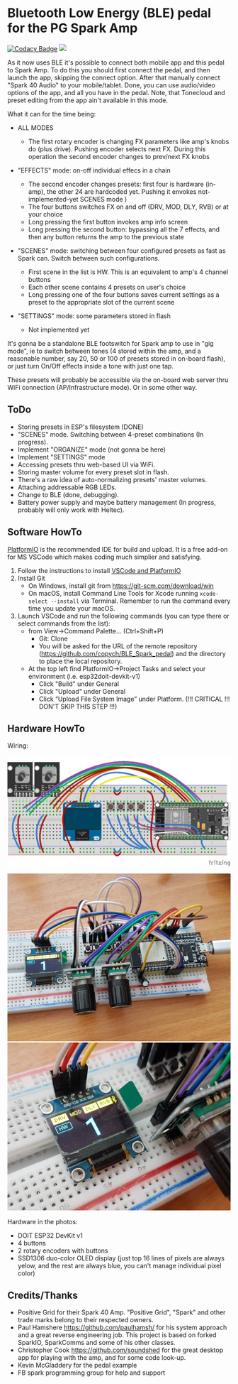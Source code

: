 # Bluetooth Low Energy (BLE) pedal for the PG Spark Amp

[![Codacy Badge](https://app.codacy.com/project/badge/Grade/ea220b14059e479ab6a0419a1c4935f8)](https://www.codacy.com/gh/copych/BLE_Spark_pedal/dashboard?utm_source=github.com&amp;utm_medium=referral&amp;utm_content=copych/BLE_Spark_pedal&amp;utm_campaign=Badge_Grade)
[![](https://www.travis-ci.com/copych/BLE_Spark_pedal.svg?branch=withBLE)](https://www.travis-ci.com/github/copych/BLE_Spark_pedal)

As it now uses BLE it's possible to connect both mobile app and this pedal to Spark Amp. To do this you should first connect the pedal, and then launch the app, skipping the connect option. After that manually connect "Spark 40 Audio" to your mobile/tablet. Done, you can use audio/video options of the app, and all you have in the pedal. Note, that Tonecloud and preset editing from the app ain't available in this mode.

What it can for the time being:
*   ALL MODES
    *   The first rotary encoder is changing FX parameters like amp's knobs do (plus drive). Pushing encoder selects next FX. During this operation the second encoder changes to prev/next FX knobs
*   "EFFECTS" mode: on-off individual effecs in a chain
    *   The second encoder changes presets: first four is hardware (in-amp), the other 24 are hardcoded yet. Pushing it envokes not-implemented-yet SCENES mode )
    *   The four buttons switches FX on and off (DRV, MOD, DLY, RVB) or at your choice
    *   Long pressing the first button invokes amp info screen
    *   Long pressing the second button: bypassing all the 7 effects, and then any button returns the amp to the previous state

*   "SCENES" mode: switching between four configured presets as fast as Spark can. Switch between such configurations.
    *   First scene in the list is HW. This is an equivalent to amp's 4 channel buttons
    *   Each other scene contains 4 presets on user's choice
    *   Long pressing one of the four buttons saves current settings as a preset to the appropriate slot of the current scene 

*   "SETTINGS" mode: some parameters stored in flash
    *   Not implemented yet

It's gonna be a standalone BLE footswitch for Spark amp to use in "gig mode", ie to switch between tones (4 stored within the amp, and a reasonable number, say 20, 50 or 100 of presets stored in on-board flash), or just turn On/Off effects inside a tone with just one tap.

These presets will probably be accessible via the on-board web server thru WiFi connection (AP/Infrastructure mode). Or in some other way.

## ToDo

*   Storing presets in ESP's filesystem (DONE)
*   "SCENES" mode. Switching between 4-preset combinations (In progress).
*   Implement "ORGANIZE" mode (not gonna be here)
*   Implement "SETTINGS" mode
*   Accessing presets thru web-based UI via WiFi.
*   Storing master volume for every preset slot in flash.
*   There's a raw idea of auto-normalizing presets' master volumes.
*   Attaching addressable RGB LEDs.
*   Change to BLE (done, debugging).
*   Battery power supply and maybe battery management (In progress, probably will only work with Heltec).

## Software HowTo

[PlatformIO](https://platformio.org) is the recommended IDE for build and upload. It is a free add-on for MS VSCode which makes coding much simplier and satisfying.

1. Follow the instructions to install [VSCode and PlatformIO](https://platformio.org/install/ide?install=vscode)
2. Install Git
    - On Windows, install git from https://git-scm.com/download/win
    - On macOS, install Command Line Tools for Xcode running `xcode-select --install` via Terminal. Remember to run the command every time you update your macOS.
3. Launch VSCode and run the following commands (you can type there or select commands from the list):
    - from View->Command Palette... (Ctrl+Shift+P)
        - Git: Clone
        - You will be asked for the URL of the remote repository (<https://github.com/copych/BLE_Spark_pedal>) and the directory to place the local repository.
    - At the top left find PlatformIO->Project Tasks and select your environment (i.e. esp32doit-devkit-v1)
        - Click "Build" under General
        - Click "Upload" under General
        - Click “Upload File System Image” under Platform. (!!! CRITICAL !!! DON'T SKIP THIS STEP !!!)

## Hardware HowTo

Wiring:

![](/images/BLE_pedal_bb.png)

![](/images/2021-05-09%2018-23-49.JPG)
![](/images/2021-05-09%2018-24-17.JPG)

Hardware in the photos:

*   DOIT ESP32 DevKit v1
*   4 buttons
*   2 rotary encoders with buttons
*   SSD1306 duo-color OLED display (just top 16 lines of pixels are always yelow, and the rest are always blue, you can't manage individual pixel color)


## Credits/Thanks

*   Positive Grid for their Spark 40 Amp. "Positive Grid", "Spark" and other trade marks belong to their respected owners.
*   Paul Hamshere https://github.com/paulhamsh/ for his system approach and a great reverse engineering job. This project is based on forked SparkIO, SparkComms and some of his other classes.
*   Christopher Cook https://github.com/soundshed for the great desktop app for playing with the amp, and for some code look-up.
*   Kevin McGladdery for the pedal example
*   FB spark programming group for help and support
